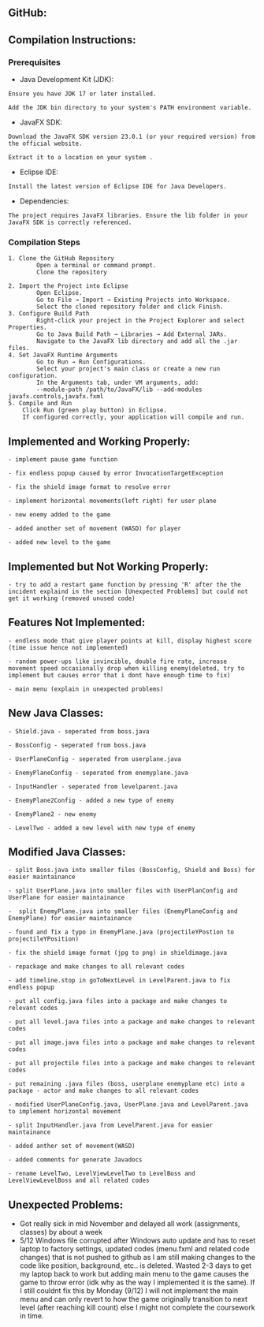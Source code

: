 ## GitHub: 
 
## Compilation Instructions: 
  ### Prerequisites

   - Java Development Kit (JDK):
   
    Ensure you have JDK 17 or later installed.

    Add the JDK bin directory to your system's PATH environment variable.

   - JavaFX SDK:

    Download the JavaFX SDK version 23.0.1 (or your required version) from the official website.

    Extract it to a location on your system .

   - Eclipse IDE:

    Install the latest version of Eclipse IDE for Java Developers.
   - Dependencies:

    The project requires JavaFX libraries. Ensure the lib folder in your JavaFX SDK is correctly referenced.

### Compilation Steps
    1. Clone the GitHub Repository
            Open a terminal or command prompt.
            Clone the repository 

    2. Import the Project into Eclipse
            Open Eclipse.
            Go to File → Import → Existing Projects into Workspace.
            Select the cloned repository folder and click Finish.
    3. Configure Build Path
            Right-click your project in the Project Explorer and select Properties.
            Go to Java Build Path → Libraries → Add External JARs.
            Navigate to the JavaFX lib directory and add all the .jar files.
    4. Set JavaFX Runtime Arguments
            Go to Run → Run Configurations.
            Select your project's main class or create a new run configuration.
            In the Arguments tab, under VM arguments, add:
            --module-path /path/to/JavaFX/lib --add-modules javafx.controls,javafx.fxml
    5. Compile and Run
        Click Run (green play button) in Eclipse.
        If configured correctly, your application will compile and run.

## Implemented and Working Properly: 

    - implement pause game function

    - fix endless popup caused by error InvocationTargetException

    - fix the shield image format to resolve error

    - implement horizontal movements(left right) for user plane

    - new enemy added to the game
  
    - added another set of movement (WASD) for player
  
    - added new level to the game

## Implemented but Not Working Properly: 
  
    - try to add a restart game function by pressing 'R' after the the incident explaind in the section [Unexpected Problems] but could not get it working (removed unused code)

## Features Not Implemented: 

    - endless mode that give player points at kill, display highest score (time issue hence not implemented)

    - random power-ups like invincible, double fire rate, increase movement speed occasionally drop when killing enemy(deleted, try to implement but causes error that i dont have enough time to fix)

    - main menu (explain in unexpected problems)

## New Java Classes: 

    - Shield.java - seperated from boss.java

    - BossConfig - seperated from boss.java

    - UserPlaneConfig - seperated from userplane.java

    - EnemyPlaneConfig - seperated from enemyplane.java

    - InputHandler - seperated from levelparent.java

    - EnemyPlane2Config - added a new type of enemy

    - EnemyPlane2 - new enemy
  
    - LevelTwo - added a new level with new type of enemy

## Modified Java Classes: 

    - split Boss.java into smaller files (BossConfig, Shield and Boss) for easier maintainance
  
    - split UserPlane.java into smaller files with UserPlanConfig and UserPlane for easier maintainance

    -  split EnemyPlane.java into smaller files (EnemyPlaneConfig and EnemyPlane) for easier maintainance
  
    - found and fix a typo in EnemyPlane.java (projectileYPostion to projectileYPosition)
  
    - fix the shield image format (jpg to png) in shieldimage.java

    - repackage and make changes to all relevant codes
  
    - add timeline.stop in goToNextLevel in LevelParent.java to fix endless popup

    - put all config.java files into a package and make changes to relevant codes

    - put all level.java files into a package and make changes to relevant codes

    - put all image.java files into a package and make changes to relevant codes
  
    - put all projectile files into a package and make changes to relevant codes
  
    - put remaining .java files (boss, userplane enemyplane etc) into a package - actor and make changes to all relevant codes

    - modified UserPlaneConfig.java, UserPlane.java and LevelParent.java to implement horizontal movement

    - split InputHandler.java from LevelParent.java for easier maintainance
  
    - added anther set of movement(WASD) 

    - added comments for generate Javadocs
  
    - rename LevelTwo, LevelViewLevelTwo to LevelBoss and LevelViewLevelBoss and all related codes

## Unexpected Problems: 
  - Got really sick in mid November and delayed all work (assignments, classes) by about a week
  - 5/12 
Windows file corrupted after Windows auto update and has to reset laptop to factory settings, updated codes (menu.fxml and related code changes) that is not pushed to github as I am still making changes to the code like position, background, etc.. is deleted. Wasted 2-3 days to get my laptop back to work but adding main menu to the game causes the game to throw error (idk why as the way I implemented it is the same). If I still couldnt fix this by Monday (9/12) I will not implement the main menu and can only revert to how the game originally transition to next level (after reaching kill count) else I might not complete the coursework in time.
